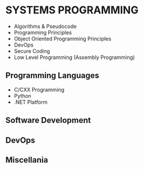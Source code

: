 # SYSTEMS PROGRAMMING

* Algorithms & Pseudocode
* Programming Principles
* Object Oriented Programming Principles
* DevOps
* Secure Coding
* Low Level Programming (Assembly Programming)

## Programming Languages
* C/CXX Programming
* Python
* .NET Platform

## Software Development

## DevOps

## Miscellania